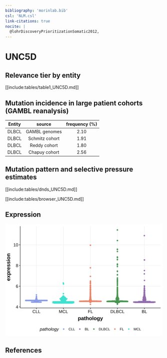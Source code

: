 ```yaml
---
bibliography: 'morinlab.bib'
csl: 'NLM.csl'
link-citations: true
nocite: |
  @lohrDiscoveryPrioritizationSomatic2012, 
---
```

# UNC5D

## Relevance tier by entity

[[include:tables/table1_UNC5D.md]]

## Mutation incidence in large patient cohorts (GAMBL reanalysis)

|Entity|source        |frequency (%)|
|:------:|:--------------:|:-------------:|
|DLBCL |GAMBL genomes |2.10         |
|DLBCL |Schmitz cohort|1.91         |
|DLBCL |Reddy cohort  |1.80         |
|DLBCL |Chapuy cohort |2.56         |

## Mutation pattern and selective pressure estimates

[[include:tables/dnds_UNC5D.md]]



[[include:tables/browser_UNC5D.md]]

## Expression
![](images/gene_expression/UNC5D_by_pathology.svg)

<!-- ORIGIN: Unknown -->

## References
